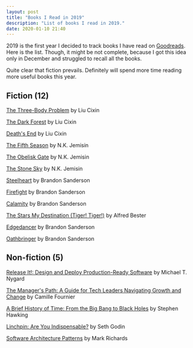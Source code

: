 ```yaml
---
layout: post
title: "Books I Read in 2019"
description: "List of books I read in 2019."
date: 2020-01-10 21:40
---
```


2019 is the first year I decided to track books I have read on [Goodreads](https://www.goodreads.com/user/show/106745400-alexander). Here is the list. Though, it might be not complete, because I got this idea only in December and struggled to recall all the books.

Quite clear that fiction prevails. Definitely will spend more time reading more useful books this year.

<!--more-->

## Fiction (12)

[The Three-Body Problem](https://www.goodreads.com/book/show/20518872-the-three-body-problem?from_search=true&qid=BxeN1oZGoN&rank=1) by Liu Cixin

[The Dark Forest](https://www.goodreads.com/book/show/23168817-the-dark-forest) by Liu Cixin

[Death's End](https://www.goodreads.com/book/show/25451264-death-s-end) by Liu Cixin

[The Fifth Season](https://www.goodreads.com/book/show/19161852-the-fifth-season) by N.K. Jemisin

[The Obelisk Gate](https://www.goodreads.com/book/show/26228034-the-obelisk-gate) by N.K. Jemisin

[The Stone Sky](https://www.goodreads.com/book/show/31817749-the-stone-sky) by N.K. Jemisin

[Steelheart](https://www.goodreads.com/book/show/17182126-steelheart?ac=1&from_search=true&qid=H7mG4q2El6&rank=1) by Brandon Sanderson

[Firefight](https://www.goodreads.com/book/show/15704459-firefight) by Brandon Sanderson 

[Calamity](https://www.goodreads.com/book/show/15704486-calamity) by Brandon Sanderson 

[The Stars My Destination (Tiger! Tiger!)](https://www.goodreads.com/book/show/333867.The_Stars_My_Destination?from_search=true&qid=HnWcH3OYcP&rank=1) by Alfred Bester

[Edgedancer](https://www.goodreads.com/book/show/34703445-edgedancer?from_search=true&qid=C0VXtDiG2V&rank=1) by Brandon Sanderson

[Oathbringer](https://www.goodreads.com/book/show/34002132-oathbringer) by Brandon Sanderson

## Non-fiction (5)

[Release It!: Design and Deploy Production-Ready Software](https://www.goodreads.com/book/show/1069827.Release_It_?from_search=true&qid=lTJCUq8zik&rank=1~) by Michael T. Nygard

[The Manager's Path: A Guide for Tech Leaders Navigating Growth and Change](https://www.goodreads.com/book/show/33369254-the-manager-s-path?ac=1&from_search=true&qid=J6eTeMNatA&rank=1) by Camille Fournier

[A Brief History of Time: From the Big Bang to Black Holes](https://www.goodreads.com/book/show/32853566-a-brief-history-of-time) by Stephen Hawking

[Linchpin: Are You Indispensable?](https://www.goodreads.com/book/show/7155145-linchpin?ac=1&from_search=true&qid=pCQag4hXGg&rank=2) by Seth Godin

[Software Architecture Patterns](https://www.goodreads.com/book/show/25091671-software-architecture-patterns?ac=1&from_search=true&qid=lit3pk38L9&rank=1) by Mark Richards
